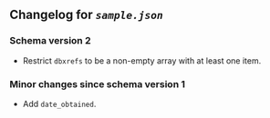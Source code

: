 ## Changelog for *`sample.json`*

### Schema version 2

* Restrict `dbxrefs` to be a non-empty array with at least one item.

### Minor changes since schema version 1

* Add `date_obtained`.
